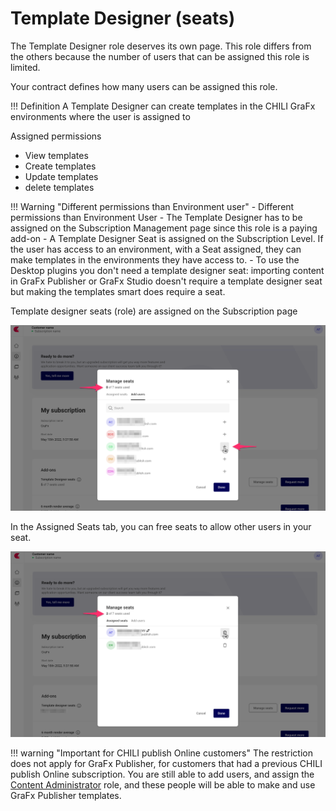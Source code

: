 # Template Designer (seats)

The Template Designer role deserves its own page. This role differs from the others because the number of users that can be assigned this role is limited.

Your contract defines how many users can be assigned this role.

!!! Definition
	A Template Designer can create templates in the CHILI GraFx environments where the user is assigned to

Assigned permissions

- View templates
- Create templates
- Update templates
- delete templates

!!! Warning "Different permissions than Environment user"
	- Different permissions than Environment User
	- The Template Designer has to be assigned on the Subscription Management page since this role is a paying add-on
	- A Template Designer Seat is assigned on the Subscription Level. If the user has access to an environment, with a Seat assigned, they can make templates in the environments they have access to.
	- To use the Desktop plugins you don't need a template designer seat: importing content in GraFx Publisher or GraFx Studio doesn't require a template designer seat but making the templates smart does require a seat.

Template designer seats (role) are assigned on the Subscription page

![Template Designer Seat](tds_assign_seat.png)

In the Assigned Seats tab, you can free seats to allow other users in your seat.

![Template Designer Seat](tds_remove_seat.png)

!!! warning "Important for CHILI publish Online customers"
	The restriction does not apply for GraFx Publisher, for customers that had a previous CHILI publish Online subscription. You are still able to add users, and assign the [Content Administrator](../roles/#content-administrator) role, and these people will be able to make and use GraFx Publisher templates.